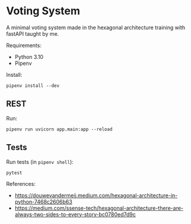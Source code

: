 # Voting System

A minimal voting system made in the hexagonal architecture training with fastAPI taught by me.

Requirements:

* Python 3.10
* Pipenv

Install:

    pipenv install --dev

## REST

Run:

    pipenv run uvicorn app.main:app --reload

## Tests

Run tests (in `pipenv shell`):

    pytest

References: 
 - https://douwevandermeij.medium.com/hexagonal-architecture-in-python-7468c2606b63
 - https://medium.com/ssense-tech/hexagonal-architecture-there-are-always-two-sides-to-every-story-bc0780ed7d9c
